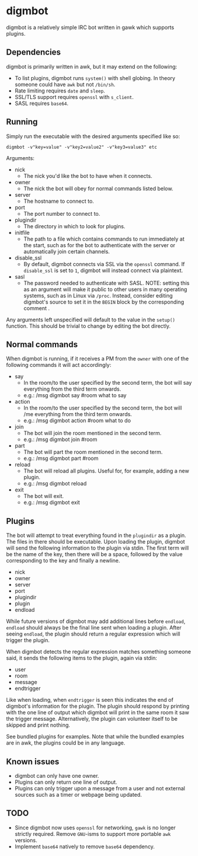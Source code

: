 digmbot
=======

digmbot is a relatively simple IRC bot written in gawk which supports plugins.

Dependencies
------------

digmbot is primarily written in awk, but it may extend on the following:

- To list plugins, digmbot runs `system()` with shell globing.  In theory
  someone could have `awk` but not `/bin/sh`.
- Rate limiting requires `date` and `sleep`.
- SSL/TLS support requires `openssl` with `s_client`.
- SASL requires `base64`.

Running
-------

Simply run the executable with the desired arguments specified like so:

    digmbot -v"key=value" -v"key2=value2" -v"key3=value3" etc

Arguments:

- nick
    - The nick you'd like the bot to have when it connects.
- owner
    - The nick the bot will obey for normal commands listed below.
- server
    - The hostname to connect to.
- port
    - The port number to connect to.
- plugindir
    - The directory in which to look for plugins.
- initfile
    - The path to a file which contains commands to run immediately at the
      start, such as for the bot to authenticate with the server or
      automatically join certain channels.
- disable_ssl
    - By default, digmbot connects via SSL via the `openssl` command.  If
      `disable_ssl` is set to `1`, digmbot will instead connect via plaintext.
- sasl
    - The password needed to authenticate with SASL.  NOTE: setting this as an
      argument will make it public to other users in many operating systems,
      such as in Linux via `/proc`.  Instead, consider editing digmbot's source
      to set it in the `BEGIN` block by the corresponding comment .

Any arguments left unspecified will default to the value in the `setup()`
function.  This should be trivial to change by editing the bot directly.

Normal commands
---------------

When digmbot is running, if it receives a PM from the `owner` with one of the
following commands it will act accordingly:

- say
    - In the room/to the user specified by the second term, the bot will say
      everything from the third term onwards.
    - e.g.: /msg digmbot say #room what to say
- action
    - In the room/to the user specified by the second term, the bot will /me
      everything from the third term onwards.
    - e.g.: /msg digmbot action #room what to do
- join
    - The bot will join the room mentioned in the second term.
    - e.g.: /msg digmbot join #room
- part
    - The bot will part the room mentioned in the second term.
    - e.g.: /msg digmbot part #room
- reload
    - The bot will reload all plugins.  Useful for, for example, adding a new
      plugin.
    - e.g.: /msg digmbot reload
- exit
    - The bot will exit.
    - e.g.: /msg digmbot exit

Plugins
-------

The bot will attempt to treat everything found in the `plugindir` as a plugin.
The files in there should be executable.  Upon loading the plugin, digmbot will
send the following information to the plugin via stdin.  The first term will be
the name of the key, then there will be a space, followed by the value
corresponding to the key and finally a newline.

- nick
- owner
- server
- port
- plugindir
- plugin
- endload

While future versions of digmbot may add additional lines before `endload`,
`endload` should always be the final line sent when loading a plugin. After
seeing `endload`, the plugin should return a regular expression which will
trigger the plugin.

When digmbot detects the regular expression matches something someone said, it
sends the following items to the plugin, again via stdin:

- user
- room
- message
- endtrigger

Like when loading, when `endtrigger` is seen this indicates the end of
digmbot's information for the plugin.  The plugin should respond by printing
with the one line of output which digmbot will print in the same room it saw
the trigger message.  Alternatively, the plugin can volunteer itself to be
skipped and print nothing.

See bundled plugins for examples.  Note that while the bundled examples are in
awk, the plugins could be in any language.

Known issues
------------

- digmbot can only have one owner.
- Plugins can only return one line of output.
- Plugins can only trigger upon a message from a user and not external sources
  such as a timer or webpage being updated.

TODO
----

- Since digmbot now uses `openssl` for networking, `gawk` is no longer strictly
  required.  Remove `GNU`-isms to support more portable `awk` versions.
- Implement `base64` natively to remove `base64` dependency.

